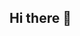 ## Hi there 👋

<!--

We are group of dedicated engineering students from the Czech University of Life Sciences, competing in the prestigious Formula Student competition.
Our team CULS Prague formula racing was founded by the students of the Faculty of Enginering at the Czech University of Life Sciences in Prague in 2011 under the old name Rebels Racing.
Today we participate with the new name in the international engineering competition Formula Student.

-->
